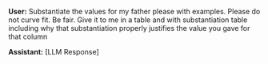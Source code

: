 **User:**
Substantiate the values for my father please with examples. Please do not curve fit. Be fair. Give it to me in a table and with substantiation table including why that substantiation properly justifies the value you gave for that column

**Assistant:**
[LLM Response]

